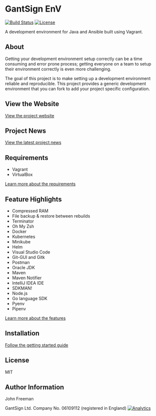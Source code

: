 # GantSign EnV

[![Build Status](https://travis-ci.org/gantsign/development-environment.svg?branch=master)](https://travis-ci.org/gantsign/development-environment)
[![License](https://img.shields.io/badge/license-MIT-blue.svg)](https://raw.githubusercontent.com/gantsign/development-environment/master/LICENSE)

A development environment for Java and Ansible built using Vagrant.

## About

Getting your development environment setup correctly can be a time consuming and
error prone process; getting everyone on a team to setup their environment
correctly is even more challenging.

The goal of this project is to make setting up a development environment
reliable and reproducible. This project provides a generic development
environment that you can fork to add your project specific configuration.

## View the Website

[View the project website](https://gantsign.github.io/development-environment/)

## Project News

[View the latest project news](https://gantsign.github.io/development-environment/news/)

## Requirements

* Vagrant
* VirtualBox

[Learn more about the requirements](https://gantsign.github.io/development-environment/docs/requirements)

## Feature Highlights

* Compressed RAM
* File backup & restore between rebuilds
* Terminator
* Oh My Zsh
* Docker
* Kubernetes
* Minikube
* Helm
* Visual Studio Code
* Git-GUI and Gitk
* Postman
* Oracle JDK
* Maven
* Maven Notifier
* IntelliJ IDEA IDE
* SDKMAN!
* Node.js
* Go language SDK
* Pyenv
* Pipenv

[Learn more about the features](https://gantsign.github.io/development-environment/docs/features)

## Installation

[Follow the getting started guide](https://gantsign.github.io/development-environment/docs/getting-started)

## License

MIT

## Author Information

John Freeman

GantSign Ltd.
Company No. 06109112 (registered in England)
[![Analytics](https://ga-beacon.appspot.com/UA-83612642-2/chromeskel_a/readme?pixel)](https://github.com/igrigorik/ga-beacon)
